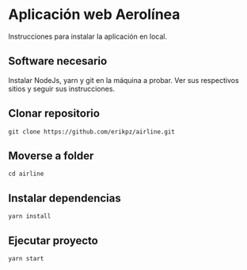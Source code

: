 # Aplicación web Aerolínea

Instrucciones para instalar la aplicación en local.

## Software necesario

Instalar NodeJs, yarn y git en la máquina a probar. Ver sus respectivos sitios y seguir sus instrucciones.

## Clonar repositorio

`git clone https://github.com/erikpz/airline.git`

## Moverse a folder

`cd airline`

## Instalar dependencias

`yarn install`

## Ejecutar proyecto

`yarn start`
